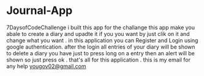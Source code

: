 # Journal-App
7DaysofCodeChallenge
i built this app for the challange 
this app make you abale to create a diary and upadte it if you you want by just clik on it and change what you want  .
in this application you can Register and Login using google authentication.
after the login all entries of your  diary will be shown 
to delete a diary you have just to press long on a entry then an alert will be shown so just press ok .
that's all for this application .
this is my email for any help yougov02@gmail.com
